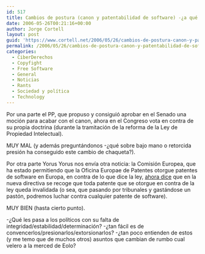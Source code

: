 ```yaml
---
id: 517
title: Cambios de postura (canon y patentabilidad de software) -¿a qué juegan?
date: 2006-05-26T00:21:16+00:00
author: Jorge Cortell
layout: post
guid: 'https://www.cortell.net/2006/05/26/cambios-de-postura-canon-y-patentabilidad-de-software-%c2%bfa-que-juegan/'
permalink: /2006/05/26/cambios-de-postura-canon-y-patentabilidad-de-software-a-que-juegan/
categories:
  - CiberDerechos
  - Copyfight
  - Free Software
  - General
  - Noticias
  - Rants
  - Sociedad y polí­tica
  - Technology
---
```

Por una parte el PP, que propuso y consiguió aprobar en el Senado una moción para acabar con el canon, ahora en el Congreso vota en contra de su propia doctrina (durante la tramitación de la reforma de la Ley de Propiedad Intelectual).

MUY MAL (y además preguntándonos -¿qué sobre bajo mano o retorcida presión ha conseguido este cambio de chaqueta?).

Por otra parte Yorus Yorus nos enví­a otra noticia: la Comisión Europea, que ha estado permitiendo que la Oficina Europae de Patentes otorgue patentes de software en Europa, en contra de lo que dice la ley, <a target="_blank" title="Noticia cambio doctrina patentes software" href="https://news.com.com/2100-1014_3-6076418.html?part=rss&tag=6076418&subj=news">ahora dice</a> que en la nueva directiva se recoge que toda patente que se otorgue en contra de la ley queda invalidada (o sea, que pasando por tribunales y gastándose un pastón, podremos luchar contra cualquier patente de software).

MUY BIEN (hasta cierto punto).

-¿Qué les pasa a los polí­ticos con su falta de integridad/estabilidad/determinación? -¿tan fácil es de convencerlos/presionarlos/extorsionarlos? -¿tan poco entienden de estos (y me temo que de muchos otros) asuntos que cambian de rumbo cual velero a la merced de Eolo?